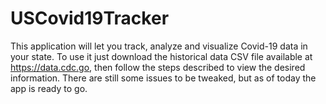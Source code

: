 # USCovid19Tracker

This application will let you track, analyze and visualize Covid-19 data in your state.  To use it just download the historical data CSV file available at https://data.cdc.go, then follow the steps described to view the desired information.  There are still some issues to be tweaked, but as of today the app is ready to go.
